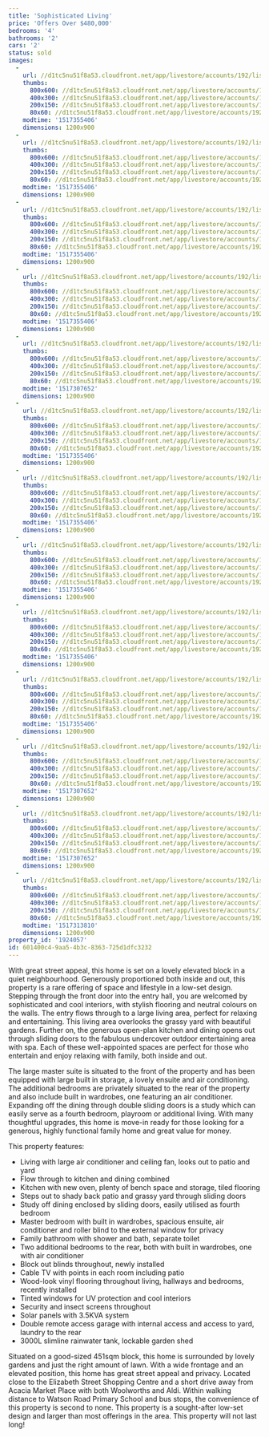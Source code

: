 ```yaml
---
title: 'Sophisticated Living'
price: 'Offers Over $480,000'
bedrooms: '4'
bathrooms: '2'
cars: '2'
status: sold
images:
  -
    url: //d1tc5nu51f8a53.cloudfront.net/app/livestore/accounts/192/listings/1369061/images/Mawson-55-Patio2-Day_886390043_20180130081022.jpg
    thumbs:
      800x600: //d1tc5nu51f8a53.cloudfront.net/app/livestore/accounts/192/listings/1369061/images/Mawson-55-Patio2-Day_886390043_20180130081022_800x600.jpg
      400x300: //d1tc5nu51f8a53.cloudfront.net/app/livestore/accounts/192/listings/1369061/images/Mawson-55-Patio2-Day_886390043_20180130081022_400x300.jpg
      200x150: //d1tc5nu51f8a53.cloudfront.net/app/livestore/accounts/192/listings/1369061/images/Mawson-55-Patio2-Day_886390043_20180130081022_200x150.jpg
      80x60: //d1tc5nu51f8a53.cloudfront.net/app/livestore/accounts/192/listings/1369061/images/Mawson-55-Patio2-Day_886390043_20180130081022_80x60.jpg
    modtime: '1517355406'
    dimensions: 1200x900
  -
    url: //d1tc5nu51f8a53.cloudfront.net/app/livestore/accounts/192/listings/1369061/images/Mawson-55-Front-Dayn_8327760099_20180130081017.jpg
    thumbs:
      800x600: //d1tc5nu51f8a53.cloudfront.net/app/livestore/accounts/192/listings/1369061/images/Mawson-55-Front-Dayn_8327760099_20180130081017_800x600.jpg
      400x300: //d1tc5nu51f8a53.cloudfront.net/app/livestore/accounts/192/listings/1369061/images/Mawson-55-Front-Dayn_8327760099_20180130081017_400x300.jpg
      200x150: //d1tc5nu51f8a53.cloudfront.net/app/livestore/accounts/192/listings/1369061/images/Mawson-55-Front-Dayn_8327760099_20180130081017_200x150.jpg
      80x60: //d1tc5nu51f8a53.cloudfront.net/app/livestore/accounts/192/listings/1369061/images/Mawson-55-Front-Dayn_8327760099_20180130081017_80x60.jpg
    modtime: '1517355406'
    dimensions: 1200x900
  -
    url: //d1tc5nu51f8a53.cloudfront.net/app/livestore/accounts/192/listings/1369061/images/Mawson-55-Living-Day_7290948805_20180130081156.jpg
    thumbs:
      800x600: //d1tc5nu51f8a53.cloudfront.net/app/livestore/accounts/192/listings/1369061/images/Mawson-55-Living-Day_7290948805_20180130081156_800x600.jpg
      400x300: //d1tc5nu51f8a53.cloudfront.net/app/livestore/accounts/192/listings/1369061/images/Mawson-55-Living-Day_7290948805_20180130081156_400x300.jpg
      200x150: //d1tc5nu51f8a53.cloudfront.net/app/livestore/accounts/192/listings/1369061/images/Mawson-55-Living-Day_7290948805_20180130081156_200x150.jpg
      80x60: //d1tc5nu51f8a53.cloudfront.net/app/livestore/accounts/192/listings/1369061/images/Mawson-55-Living-Day_7290948805_20180130081156_80x60.jpg
    modtime: '1517355406'
    dimensions: 1200x900
  -
    url: //d1tc5nu51f8a53.cloudfront.net/app/livestore/accounts/192/listings/1369061/images/Mawson-55-Dining-Day_6616309226_20180130081136.jpg
    thumbs:
      800x600: //d1tc5nu51f8a53.cloudfront.net/app/livestore/accounts/192/listings/1369061/images/Mawson-55-Dining-Day_6616309226_20180130081136_800x600.jpg
      400x300: //d1tc5nu51f8a53.cloudfront.net/app/livestore/accounts/192/listings/1369061/images/Mawson-55-Dining-Day_6616309226_20180130081136_400x300.jpg
      200x150: //d1tc5nu51f8a53.cloudfront.net/app/livestore/accounts/192/listings/1369061/images/Mawson-55-Dining-Day_6616309226_20180130081136_200x150.jpg
      80x60: //d1tc5nu51f8a53.cloudfront.net/app/livestore/accounts/192/listings/1369061/images/Mawson-55-Dining-Day_6616309226_20180130081136_80x60.jpg
    modtime: '1517355406'
    dimensions: 1200x900
  -
    url: //d1tc5nu51f8a53.cloudfront.net/app/livestore/accounts/192/listings/1369061/images/Mawson-55-Kitchen-Da_1539001048_20180130081104.jpg
    thumbs:
      800x600: //d1tc5nu51f8a53.cloudfront.net/app/livestore/accounts/192/listings/1369061/images/Mawson-55-Kitchen-Da_1539001048_20180130081104_800x600.jpg
      400x300: //d1tc5nu51f8a53.cloudfront.net/app/livestore/accounts/192/listings/1369061/images/Mawson-55-Kitchen-Da_1539001048_20180130081104_400x300.jpg
      200x150: //d1tc5nu51f8a53.cloudfront.net/app/livestore/accounts/192/listings/1369061/images/Mawson-55-Kitchen-Da_1539001048_20180130081104_200x150.jpg
      80x60: //d1tc5nu51f8a53.cloudfront.net/app/livestore/accounts/192/listings/1369061/images/Mawson-55-Kitchen-Da_1539001048_20180130081104_80x60.jpg
    modtime: '1517307652'
    dimensions: 1200x900
  -
    url: //d1tc5nu51f8a53.cloudfront.net/app/livestore/accounts/192/listings/1369061/images/Mawson-55-Dining2-Da_9423108962_20180130081044.jpg
    thumbs:
      800x600: //d1tc5nu51f8a53.cloudfront.net/app/livestore/accounts/192/listings/1369061/images/Mawson-55-Dining2-Da_9423108962_20180130081044_800x600.jpg
      400x300: //d1tc5nu51f8a53.cloudfront.net/app/livestore/accounts/192/listings/1369061/images/Mawson-55-Dining2-Da_9423108962_20180130081044_400x300.jpg
      200x150: //d1tc5nu51f8a53.cloudfront.net/app/livestore/accounts/192/listings/1369061/images/Mawson-55-Dining2-Da_9423108962_20180130081044_200x150.jpg
      80x60: //d1tc5nu51f8a53.cloudfront.net/app/livestore/accounts/192/listings/1369061/images/Mawson-55-Dining2-Da_9423108962_20180130081044_80x60.jpg
    modtime: '1517355406'
    dimensions: 1200x900
  -
    url: //d1tc5nu51f8a53.cloudfront.net/app/livestore/accounts/192/listings/1369061/images/Mawson-55-Patio-Dayn_162402020_20180130081048.jpg
    thumbs:
      800x600: //d1tc5nu51f8a53.cloudfront.net/app/livestore/accounts/192/listings/1369061/images/Mawson-55-Patio-Dayn_162402020_20180130081048_800x600.jpg
      400x300: //d1tc5nu51f8a53.cloudfront.net/app/livestore/accounts/192/listings/1369061/images/Mawson-55-Patio-Dayn_162402020_20180130081048_400x300.jpg
      200x150: //d1tc5nu51f8a53.cloudfront.net/app/livestore/accounts/192/listings/1369061/images/Mawson-55-Patio-Dayn_162402020_20180130081048_200x150.jpg
      80x60: //d1tc5nu51f8a53.cloudfront.net/app/livestore/accounts/192/listings/1369061/images/Mawson-55-Patio-Dayn_162402020_20180130081048_80x60.jpg
    modtime: '1517355406'
    dimensions: 1200x900
  -
    url: //d1tc5nu51f8a53.cloudfront.net/app/livestore/accounts/192/listings/1369061/images/Mawson-55-Bed1-Dayne_548370730_20180130081143.jpg
    thumbs:
      800x600: //d1tc5nu51f8a53.cloudfront.net/app/livestore/accounts/192/listings/1369061/images/Mawson-55-Bed1-Dayne_548370730_20180130081143_800x600.jpg
      400x300: //d1tc5nu51f8a53.cloudfront.net/app/livestore/accounts/192/listings/1369061/images/Mawson-55-Bed1-Dayne_548370730_20180130081143_400x300.jpg
      200x150: //d1tc5nu51f8a53.cloudfront.net/app/livestore/accounts/192/listings/1369061/images/Mawson-55-Bed1-Dayne_548370730_20180130081143_200x150.jpg
      80x60: //d1tc5nu51f8a53.cloudfront.net/app/livestore/accounts/192/listings/1369061/images/Mawson-55-Bed1-Dayne_548370730_20180130081143_80x60.jpg
    modtime: '1517355406'
    dimensions: 1200x900
  -
    url: //d1tc5nu51f8a53.cloudfront.net/app/livestore/accounts/192/listings/1369061/images/Mawson-55-Bed2-Dayne_1285776971_20180130081123.jpg
    thumbs:
      800x600: //d1tc5nu51f8a53.cloudfront.net/app/livestore/accounts/192/listings/1369061/images/Mawson-55-Bed2-Dayne_1285776971_20180130081123_800x600.jpg
      400x300: //d1tc5nu51f8a53.cloudfront.net/app/livestore/accounts/192/listings/1369061/images/Mawson-55-Bed2-Dayne_1285776971_20180130081123_400x300.jpg
      200x150: //d1tc5nu51f8a53.cloudfront.net/app/livestore/accounts/192/listings/1369061/images/Mawson-55-Bed2-Dayne_1285776971_20180130081123_200x150.jpg
      80x60: //d1tc5nu51f8a53.cloudfront.net/app/livestore/accounts/192/listings/1369061/images/Mawson-55-Bed2-Dayne_1285776971_20180130081123_80x60.jpg
    modtime: '1517355406'
    dimensions: 1200x900
  -
    url: //d1tc5nu51f8a53.cloudfront.net/app/livestore/accounts/192/listings/1369061/images/Mawson-55-Bed3-Dayne_6083718801_20180130081111.jpg
    thumbs:
      800x600: //d1tc5nu51f8a53.cloudfront.net/app/livestore/accounts/192/listings/1369061/images/Mawson-55-Bed3-Dayne_6083718801_20180130081111_800x600.jpg
      400x300: //d1tc5nu51f8a53.cloudfront.net/app/livestore/accounts/192/listings/1369061/images/Mawson-55-Bed3-Dayne_6083718801_20180130081111_400x300.jpg
      200x150: //d1tc5nu51f8a53.cloudfront.net/app/livestore/accounts/192/listings/1369061/images/Mawson-55-Bed3-Dayne_6083718801_20180130081111_200x150.jpg
      80x60: //d1tc5nu51f8a53.cloudfront.net/app/livestore/accounts/192/listings/1369061/images/Mawson-55-Bed3-Dayne_6083718801_20180130081111_80x60.jpg
    modtime: '1517355406'
    dimensions: 1200x900
  -
    url: //d1tc5nu51f8a53.cloudfront.net/app/livestore/accounts/192/listings/1369061/images/Mawson-55-Bed4-Dayne_8037920944_20180130081200.jpg
    thumbs:
      800x600: //d1tc5nu51f8a53.cloudfront.net/app/livestore/accounts/192/listings/1369061/images/Mawson-55-Bed4-Dayne_8037920944_20180130081200_800x600.jpg
      400x300: //d1tc5nu51f8a53.cloudfront.net/app/livestore/accounts/192/listings/1369061/images/Mawson-55-Bed4-Dayne_8037920944_20180130081200_400x300.jpg
      200x150: //d1tc5nu51f8a53.cloudfront.net/app/livestore/accounts/192/listings/1369061/images/Mawson-55-Bed4-Dayne_8037920944_20180130081200_200x150.jpg
      80x60: //d1tc5nu51f8a53.cloudfront.net/app/livestore/accounts/192/listings/1369061/images/Mawson-55-Bed4-Dayne_8037920944_20180130081200_80x60.jpg
    modtime: '1517307652'
    dimensions: 1200x900
  -
    url: //d1tc5nu51f8a53.cloudfront.net/app/livestore/accounts/192/listings/1369061/images/Mawson-55-Bathroom-D_1977153846_20180130081206.jpg
    thumbs:
      800x600: //d1tc5nu51f8a53.cloudfront.net/app/livestore/accounts/192/listings/1369061/images/Mawson-55-Bathroom-D_1977153846_20180130081206_800x600.jpg
      400x300: //d1tc5nu51f8a53.cloudfront.net/app/livestore/accounts/192/listings/1369061/images/Mawson-55-Bathroom-D_1977153846_20180130081206_400x300.jpg
      200x150: //d1tc5nu51f8a53.cloudfront.net/app/livestore/accounts/192/listings/1369061/images/Mawson-55-Bathroom-D_1977153846_20180130081206_200x150.jpg
      80x60: //d1tc5nu51f8a53.cloudfront.net/app/livestore/accounts/192/listings/1369061/images/Mawson-55-Bathroom-D_1977153846_20180130081206_80x60.jpg
    modtime: '1517307652'
    dimensions: 1200x900
  -
    url: //d1tc5nu51f8a53.cloudfront.net/app/livestore/accounts/192/listings/1369061/images/Web-55-Block-Daynes-_368162406_20180130095950.jpg
    thumbs:
      800x600: //d1tc5nu51f8a53.cloudfront.net/app/livestore/accounts/192/listings/1369061/images/Web-55-Block-Daynes-_368162406_20180130095950_800x600.jpg
      400x300: //d1tc5nu51f8a53.cloudfront.net/app/livestore/accounts/192/listings/1369061/images/Web-55-Block-Daynes-_368162406_20180130095950_400x300.jpg
      200x150: //d1tc5nu51f8a53.cloudfront.net/app/livestore/accounts/192/listings/1369061/images/Web-55-Block-Daynes-_368162406_20180130095950_200x150.jpg
      80x60: //d1tc5nu51f8a53.cloudfront.net/app/livestore/accounts/192/listings/1369061/images/Web-55-Block-Daynes-_368162406_20180130095950_80x60.jpg
    modtime: '1517313810'
    dimensions: 1200x900
property_id: '1924057'
id: 601400c4-9aa5-4b3c-8363-725d1dfc3232
---
```

With great street appeal, this home is set on a lovely elevated block in a quiet neighbourhood. Generously proportioned both inside and out, this property is a rare offering of space and lifestyle in a low-set design. Stepping through the front door into the entry hall, you are welcomed by sophisticated and cool interiors, with stylish flooring and neutral colours on the walls. The entry flows through to a large living area, perfect for relaxing and entertaining. This living area overlooks the grassy yard with beautiful gardens. Further on, the generous open-plan kitchen and dining opens out through sliding doors to the fabulous undercover outdoor entertaining area with spa. Each of these well-appointed spaces are perfect for those who entertain and enjoy relaxing with family, both inside and out.
 
The large master suite is situated to the front of the property and has been equipped with large built in storage, a lovely ensuite and air conditioning. The additional bedrooms are privately situated to the rear of the property and also include built in wardrobes, one featuring an air conditioner. Expanding off the dining through double sliding doors is a study which can easily serve as a fourth bedroom, playroom or additional living. With many thoughtful upgrades, this home is move-in ready for those looking for a generous, highly functional family home and great value for money.
 
 
This property features:
 
*  Living with large air conditioner and ceiling fan, looks out to patio and yard 
*  Flow through to kitchen and dining combined
*  Kitchen with new oven, plenty of bench space and storage, tiled flooring 
*  Steps out to shady back patio and grassy yard through sliding doors
*  Study off dining enclosed by sliding doors, easily utilised as fourth bedroom 
*  Master bedroom with built in wardrobes, spacious ensuite, air conditioner and roller blind to the external window for privacy
*  Family bathroom with shower and bath, separate toilet 
*  Two additional bedrooms to the rear, both with built in wardrobes, one with air conditioner  
*  Block out blinds throughout, newly installed
*  Cable TV with points in each room including patio
*  Wood-look vinyl flooring throughout living, hallways and bedrooms, recently installed
*  Tinted windows for UV protection and cool interiors
*  Security and insect screens throughout
*  Solar panels with 3.5KVA system
*  Double remote access garage with internal access and access to yard, laundry to the rear
*  3000L slimline rainwater tank, lockable garden shed
 
Situated on a good-sized 451sqm block, this home is surrounded by lovely gardens and just the right amount of lawn. With a wide frontage and an elevated position, this home has great street appeal and privacy. Located close to the Elizabeth Street Shopping Centre and a short drive away from Acacia Market Place with both Woolworths and Aldi. Within walking distance to Watson Road Primary School and bus stops, the convenience of this property is second to none. This property is a sought-after low-set design and larger than most offerings in the area. This property will not last long!